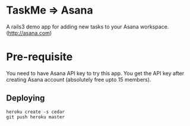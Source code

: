 # TaskMe => Asana 
A rails3 demo app for adding new tasks to your Asana workspace. (http://asana.com)

# Pre-requisite
You need to have Asana API key to try this app. You get the API key after creating Asana account (absolutely free upto 15 members).

## Deploying
	heroku create -s cedar
	git push heroku master
